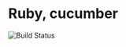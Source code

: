 # Ruby, cucumber

![Build Status](https://travis-ci.org/cyber-dojo-languages/ruby-cucumber.svg?branch=master)
